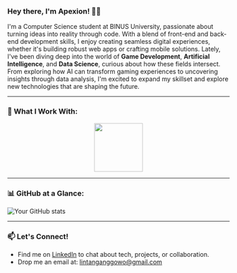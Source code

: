 ### Hey there, I'm Apexion! 👨‍💻

I'm a Computer Science student at BINUS University, passionate about turning ideas into reality through code. With a blend of front-end and back-end development skills, I enjoy creating seamless digital experiences, whether it's building robust web apps or crafting mobile solutions. Lately, I've been diving deep into the world of **Game Development**, **Artificial Intelligence**, and **Data Science**, curious about how these fields intersect. From exploring how AI can transform gaming experiences to uncovering insights through data analysis, I'm excited to expand my skillset and explore new technologies that are shaping the future.


---

### 🔧 What I Work With:
<p align="center">
<a href="https://skillicons.dev">
    <img src="https://skillicons.dev/icons?i=c,cs,php,notion,mysql,figma,linkedin,laravel,androidstudio,bootstrap,dart,flutter,git,github,gradle,unity,html,css,js,postgres,postman,react,tailwind,vscode,&perline=10" height="110"/>
</a>
</p>

---

### 📊 GitHub at a Glance:
![Your GitHub stats](https://github-readme-stats.vercel.app/api?username=Apexionn&show_icons=true&theme=merko)

---

### 📫 Let's Connect!
- Find me on [LinkedIn](https://www.linkedin.com/in/lintang-anggowoyuono-749328286/) to chat about tech, projects, or collaboration.
- Drop me an email at: lintanganggowo@gmail.com
